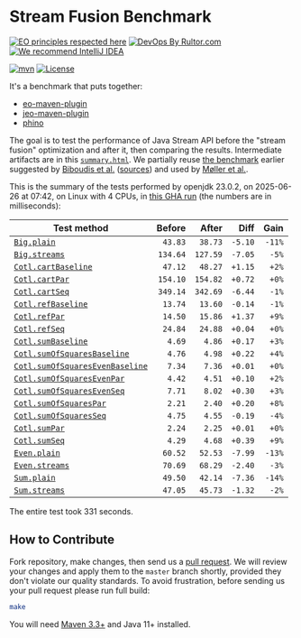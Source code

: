 # Stream Fusion Benchmark

[![EO principles respected here](https://www.elegantobjects.org/badge.svg)](https://www.elegantobjects.org)
[![DevOps By Rultor.com](https://www.rultor.com/b/objectionary/eo)](https://www.rultor.com/p/objectionary/eo)
[![We recommend IntelliJ IDEA](https://www.elegantobjects.org/intellij-idea.svg)](https://www.jetbrains.com/idea/)

[![mvn](https://github.com/objectionary/benchmark/actions/workflows/mvn.yml/badge.svg)](https://github.com/objectionary/benchmark/actions/workflows/mvn.yml)
[![License](https://img.shields.io/badge/license-MIT-green.svg)](LICENSE.txt)

It's a benchmark that puts together:

* [eo-maven-plugin](https://github.com/objectionary/eo)
* [jeo-maven-plugin](https://github.com/objectionary/jeo-maven-plugin)
* [phino](https://github.com/objectionary/phino)

The goal is to test the performance of Java Stream API before
the "stream fusion" optimization
and after it, then comparing the results. Intermediate artifacts are in this
[`summary.html`](https://www.objectionary.com/benchmark/summary.html).
We partially reuse [the benchmark](https://github.com/biboudis/clashofthelambdas)
earlier suggested by
[Biboudis et al.](https://arxiv.org/abs/1406.6631)
([sources](https://github.com/biboudis/clashofthelambdas))
and used by
[Møller et al.](https://dl.acm.org/doi/abs/10.1145/3428236).

<!-- benchmark_begin -->
This is the summary of the tests performed
by openjdk 23.0.2,
on 2025-06-26
at 07:42,
on Linux with 4 CPUs,
in [this GHA run][benchmark-gha]
(the numbers are in milliseconds):

| Test method | Before | After | Diff | Gain |
| --- | --: | --: | --: | --: |
| [`Big.plain`](https://github.com/objectionary/benchmark/blob/master/src/main/java/org/eolang/benchmark/Big.java) | `43.83` | `38.73` | `-5.10` | `-11%` |
| [`Big.streams`](https://github.com/objectionary/benchmark/blob/master/src/main/java/org/eolang/benchmark/Big.java) | `134.64` | `127.59` | `-7.05` | `-5%` |
| [`Cotl.cartBaseline`](https://github.com/objectionary/benchmark/blob/master/src/main/java/org/eolang/benchmark/Cotl.java) | `47.12` | `48.27` | `+1.15` | `+2%` |
| [`Cotl.cartPar`](https://github.com/objectionary/benchmark/blob/master/src/main/java/org/eolang/benchmark/Cotl.java) | `154.10` | `154.82` | `+0.72` | `+0%` |
| [`Cotl.cartSeq`](https://github.com/objectionary/benchmark/blob/master/src/main/java/org/eolang/benchmark/Cotl.java) | `349.14` | `342.69` | `-6.44` | `-1%` |
| [`Cotl.refBaseline`](https://github.com/objectionary/benchmark/blob/master/src/main/java/org/eolang/benchmark/Cotl.java) | `13.74` | `13.60` | `-0.14` | `-1%` |
| [`Cotl.refPar`](https://github.com/objectionary/benchmark/blob/master/src/main/java/org/eolang/benchmark/Cotl.java) | `14.50` | `15.86` | `+1.37` | `+9%` |
| [`Cotl.refSeq`](https://github.com/objectionary/benchmark/blob/master/src/main/java/org/eolang/benchmark/Cotl.java) | `24.84` | `24.88` | `+0.04` | `+0%` |
| [`Cotl.sumBaseline`](https://github.com/objectionary/benchmark/blob/master/src/main/java/org/eolang/benchmark/Cotl.java) | `4.69` | `4.86` | `+0.17` | `+3%` |
| [`Cotl.sumOfSquaresBaseline`](https://github.com/objectionary/benchmark/blob/master/src/main/java/org/eolang/benchmark/Cotl.java) | `4.76` | `4.98` | `+0.22` | `+4%` |
| [`Cotl.sumOfSquaresEvenBaseline`](https://github.com/objectionary/benchmark/blob/master/src/main/java/org/eolang/benchmark/Cotl.java) | `7.34` | `7.36` | `+0.01` | `+0%` |
| [`Cotl.sumOfSquaresEvenPar`](https://github.com/objectionary/benchmark/blob/master/src/main/java/org/eolang/benchmark/Cotl.java) | `4.42` | `4.51` | `+0.10` | `+2%` |
| [`Cotl.sumOfSquaresEvenSeq`](https://github.com/objectionary/benchmark/blob/master/src/main/java/org/eolang/benchmark/Cotl.java) | `7.71` | `8.02` | `+0.30` | `+3%` |
| [`Cotl.sumOfSquaresPar`](https://github.com/objectionary/benchmark/blob/master/src/main/java/org/eolang/benchmark/Cotl.java) | `2.21` | `2.40` | `+0.20` | `+8%` |
| [`Cotl.sumOfSquaresSeq`](https://github.com/objectionary/benchmark/blob/master/src/main/java/org/eolang/benchmark/Cotl.java) | `4.75` | `4.55` | `-0.19` | `-4%` |
| [`Cotl.sumPar`](https://github.com/objectionary/benchmark/blob/master/src/main/java/org/eolang/benchmark/Cotl.java) | `2.24` | `2.25` | `+0.01` | `+0%` |
| [`Cotl.sumSeq`](https://github.com/objectionary/benchmark/blob/master/src/main/java/org/eolang/benchmark/Cotl.java) | `4.29` | `4.68` | `+0.39` | `+9%` |
| [`Even.plain`](https://github.com/objectionary/benchmark/blob/master/src/main/java/org/eolang/benchmark/Even.java) | `60.52` | `52.53` | `-7.99` | `-13%` |
| [`Even.streams`](https://github.com/objectionary/benchmark/blob/master/src/main/java/org/eolang/benchmark/Even.java) | `70.69` | `68.29` | `-2.40` | `-3%` |
| [`Sum.plain`](https://github.com/objectionary/benchmark/blob/master/src/main/java/org/eolang/benchmark/Sum.java) | `49.50` | `42.14` | `-7.36` | `-14%` |
| [`Sum.streams`](https://github.com/objectionary/benchmark/blob/master/src/main/java/org/eolang/benchmark/Sum.java) | `47.05` | `45.73` | `-1.32` | `-2%` |

The entire test took 331 seconds.
<!-- benchmark_end -->

## How to Contribute

Fork repository, make changes, then send us
a [pull request](https://www.yegor256.com/2014/04/15/github-guidelines.html).
We will review your changes and apply them to the `master` branch shortly,
provided they don't violate our quality standards. To avoid frustration,
before sending us your pull request please run full build:

```bash
make
```

You will need [Maven 3.3+](https://maven.apache.org) and Java 11+ installed.

[benchmark-gha]: https://github.com/objectionary/benchmark/actions/runs/15895852158
